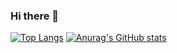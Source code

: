 ### Hi there 👋
[![Top Langs](https://github-readme-stats.vercel.app/api/top-langs/?username=TomoyaNishi
)](https://github.com/anuraghazra/github-readme-stats)
[![Anurag's GitHub stats](https://github-readme-stats.vercel.app/api?username=TomoyaNishi)](https://github.com/TomoyaNishi/github-readme-stats)
<!--
**TomoyaNishi/TomoyaNishi** is a ✨ _special_ ✨ repository because its `README.md` (this file) appears on your GitHub profile.

Here are some ideas to get you started:

- 🔭 I’m currently working on ...
- 🌱 I’m currently learning ...
- 👯 I’m looking to collaborate on ...
- 🤔 I’m looking for help with ...
- 💬 Ask me about ...
- 📫 How to reach me: ...
- 😄 Pronouns: ...
- ⚡ Fun fact: ...
-->
